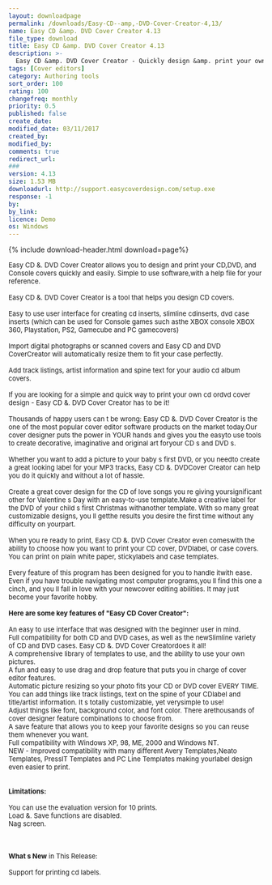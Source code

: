 ```yaml
---
layout: downloadpage
permalink: /downloads/Easy-CD--amp,-DVD-Cover-Creator-4,13/
name: Easy CD &amp. DVD Cover Creator 4.13
file_type: download
title: Easy CD &amp. DVD Cover Creator 4.13
description: >-
  Easy CD &amp. DVD Cover Creator - Quickly design &amp. print your own CD covers/Jewel Cases
tags: [Cover editors]
category: Authoring tools
sort_order: 100
rating: 100
changefreq: monthly
priority: 0.5
published: false
create_date: 
modified_date: 03/11/2017
created_by: 
modified_by: 
comments: true
redirect_url: 
### 
version: 4.13
size: 1.53 MB
downloadurl: http://support.easycoverdesign.com/setup.exe
response: -1
by: 
by_link: 
licence: Demo 
os: Windows
---
```


{% include download-header.html download=page%}

<p style="fix-download-text !important">
<p><font size="2">Easy CD &amp;. DVD Cover Creator allows you to design and print your CD,DVD, and Console covers quickly and easily. Simple to use software,with a help file for your reference.<br />
<br />
Easy CD &amp;. DVD Cover Creator is a tool that helps you design CD covers.<br />
<br />
Easy to use user interface for creating cd inserts, slimline cdinserts, dvd case inserts (which can be used for Console games such asthe XBOX console XBOX 360, Playstation, PS2, Gamecube and PC gamecovers)<br />
<br />
Import digital photographs or scanned covers and Easy CD and DVD CoverCreator will automatically resize them to fit your case perfectly.<br />
<br />
Add track listings, artist information and spine text for your audio cd album covers.<br />
<br />
If you are looking for a simple and quick way to print your own cd ordvd cover design - Easy CD &amp;. DVD Cover Creator has to be it!<br />
<br />
Thousands of happy users can t be wrong: Easy CD &amp;. DVD Cover Creator is the one of the most popular cover editor software products on the market today.Our cover designer puts the power in YOUR hands and gives you the easyto use tools to create decorative, imaginative and original art foryour CD s and DVD s.<br />
<br />
Whether you want to add a picture to your baby s first DVD, or you needto create a great looking label for your MP3 tracks, Easy CD &amp;. DVDCover Creator can help you do it quickly and without a lot of hassle.<br />
<br />
Create a great cover design for the CD of love songs you re giving yoursignificant other for Valentine s Day with an easy-to-use template.Make a creative label for the DVD of your child s first Christmas withanother template. With so many great customizable designs, you ll getthe results you desire the first time without any difficulty on yourpart.<br />
<br />
When you re ready to print, Easy CD &amp;. DVD Cover Creator even comeswith the ability to choose how you want to print your CD cover, DVDlabel, or case covers. You can print on plain white paper, stickylabels and case templates.<br />
<br />
Every feature of this program has been designed for you to handle itwith ease. Even if you have trouble navigating most computer programs,you ll find this one a cinch, and you ll fall in love with your newcover editing abilities. It may just become your favorite hobby.<br />
<br />
<span><strong>Here are some key features of "Easy CD Cover Creator":</strong></span><br />
<br />
An easy to use interface that was designed with the beginner user in mind. <br />
Full compatibility for both CD and DVD cases, as well as the newSlimline variety of CD and DVD cases. Easy CD &amp;. DVD Cover Creatordoes it all! <br />
A comprehensive library of templates to use, and the ability to use your own pictures. <br />
A fun and easy to use drag and drop feature that puts you in charge of cover editor features. <br />
Automatic picture resizing so your photo fits your CD or DVD cover EVERY TIME. <br />
You can add things like track listings, text on the spine of your CDlabel and title/artist information. It s totally customizable, yet verysimple to use! <br />
Adjust things like font, background color, and font color. There arethousands of cover designer feature combinations to choose from. <br />
A save feature that allows you to keep your favorite designs so you can reuse them whenever you want. <br />
Full compatibility with Windows XP, 98, ME, 2000 and Windows NT. <br />
NEW - Improved compatibility with many different Avery Templates,Neato Templates, PressIT Templates and PC Line Templates making yourlabel design even easier to print. <br />
<br />
<br />
<span><strong>Limitations:</strong></span><br />
<br />
You can use the evaluation version for 10 prints.<br />
Load &amp;. Save functions are disabled.<br />
Nag screen.<br />
<!-- google_ad_section_end --></font></p>
<div class="celltext_big"><br />
<br />
<font size="2"><strong>What s New</strong> in This Release:<br />
<br />
Support for printing cd labels.</font></div></p>
